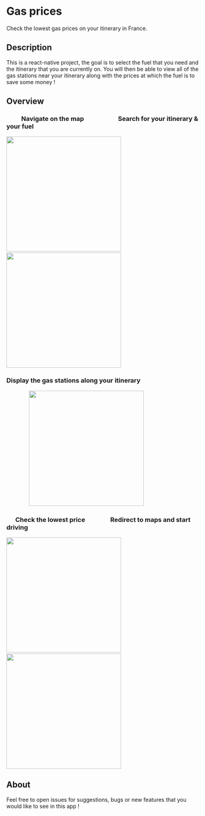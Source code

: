 # Gas prices

Check the lowest gas prices on your itinerary in France.

## Description

This is a react-native project, the goal is to select the fuel that you need and the itinerary that you are currently on.
You will then be able to view all of the gas stations near your itinerary along with the prices at which the fuel is to save some money !

## Overview
### &nbsp;&nbsp;&nbsp;&nbsp;&nbsp;&nbsp;&nbsp;&nbsp;&nbsp;&nbsp;Navigate on the map &nbsp;&nbsp;&nbsp;&nbsp;&nbsp;&nbsp;&nbsp;&nbsp;&nbsp;&nbsp;&nbsp;&nbsp;&nbsp;&nbsp;&nbsp;&nbsp;&nbsp;&nbsp;&nbsp;&nbsp;&nbsp;&nbsp;Search for your itinerary & your fuel
<img src='src/assets//ReadMe/map-page.png' width='300'>&nbsp;&nbsp;&nbsp;&nbsp;&nbsp;&nbsp;&nbsp;&nbsp;&nbsp;&nbsp;&nbsp;&nbsp;&nbsp;&nbsp;&nbsp;&nbsp;&nbsp;&nbsp;&nbsp;&nbsp;&nbsp;&nbsp;&nbsp;&nbsp;&nbsp;<img src='src/assets//ReadMe/search-page.png' width='300'>

### Display the gas stations along your itinerary
&nbsp;&nbsp;&nbsp;&nbsp;&nbsp;&nbsp;&nbsp;&nbsp;&nbsp;&nbsp;&nbsp;&nbsp;&nbsp;&nbsp;&nbsp;<img src='src/assets//ReadMe/pumps-on-map.png' width='300'>
### &nbsp;&nbsp;&nbsp;&nbsp;&nbsp;&nbsp;Check the lowest price&nbsp;&nbsp;&nbsp;&nbsp;&nbsp;&nbsp;&nbsp;&nbsp;&nbsp;&nbsp;&nbsp;&nbsp;&nbsp;&nbsp;&nbsp;&nbsp;&nbsp;Redirect to maps and start driving
<img src='src/assets//ReadMe/pump-data.png' width='300'> &nbsp;&nbsp;&nbsp;&nbsp;&nbsp;&nbsp;&nbsp;&nbsp;&nbsp;&nbsp;&nbsp;&nbsp;&nbsp;&nbsp;&nbsp; <img src='src/assets//ReadMe/redirect-to-maps.png' width='300'>

## About

Feel free to open issues for suggestions, bugs or new features that you would like to see in this app !

